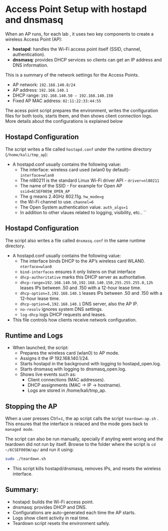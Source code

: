 # Access Point Setup with hostapd and dnsmasq

When an AP runs, for each lab , it uses two key components to create a wireless Access Point (AP):

- **hostapd**: handles the Wi-Fi access point itself (SSID, channel, authentication).
- **dnsmasq**: provides DHCP services so clients can get an IP address and DNS information.

This is a summary of the network settings for the Access Points.
- AP network: `192.168.140.0/24`
- AP address: `192.168.140.1`
- DHCP range: `192.168.140.50 – 192.168.140.150`
- Fixed AP MAC address: `02:11:22:33:44:55`

The acess point  script prepares the environment, writes the configuration files for both tools, starts them, and then shows client connection logs.
More details about the configurations is explained below


## Hostapd Configuration

The script writes a file called `hostapd.conf` under the runtime directory (`/home/kali/tmp_ap`):

- A hostapd.conf usually contains the following value:
  -  The interface: wireless card used (wlan0 by default)-  `interface=wlan0`
  - The nl80211 is the standard Linux Wi-Fi driver API - `driver=nl80211`
  - The name of the SSID - For example for Open AP `ssid=6CSEF005W_OPEN_AP`
  - The g means 2.4GHz 802.11g. `hw_mode=g`
  - the Wi-Fi channel to use. `channel=6`
  - The Open System authentication value. `auth_algs=1`
  - In addition to other vlaues related to logging, visibility, etc.. 
``
## Hostapd Configuration
The script also writes a file called `dnsmasq.conf` in the same runtime directory. 
- A hostapd.conf usually contains the following value:
  - The interface binds DHCP to the AP’s wireless card WLAN0. `nterface=wlan0`
  - `bind-interfaces` ensures it only listens on that interface
  - `dhcp-authoritative` marks this DHCP server as authoritative.
  - `dhcp-range=192.168.140.50,192.168.140.150,255.255.255.0,12h` leases IPs between .50 and .150 with a 12-hour lease time.
  - `dhcp-option=3,192.168.140.1` leases IPs between .50 and .150 with a 12-hour lease time.
  - `dhcp-option=6,192.168.140.1` DNS server, also the AP IP.
  - `no-resolv` ignores system DNS settings.
  - `log-dhcp` logs DHCP requests and leases.
- This file controls how clients receive network configuration.

## Runtime and Logs
- When launched, the script:
  - Prepares the wireless card (wlan0) to AP mode.
  - Assigns it the IP 192.168.140.1/24.
  - Starts hostapd in the background with logging to hostapd_open.log.
  - Starts dnsmasq with logging to dnsmasq_open.log.
  - Shows live events such as:
    - Client connections (MAC addresses).
    - DHCP assignments (MAC → IP → hostname).
    - Logs are stored in /home/kali/tmp_ap.

## Stopping the AP

When a user presses Ctrl+c, the ap script calls the script `teardown-ap.sh` . This ensures that the interface is relaced and the mode goes back to `managed mode`.

The script can also be run manually, specially if anyting went wrong and the teardown did not run by itself. 
Browse to the folder where the script is `cd ~/6CSEF005W/ap/` and run it using:

```bash
sudo ./teardown.sh
```
- This script kills hostapd/dnsmasq, removes IPs, and resets the wireless interface.

## Summary: 

- hostapd: builds the Wi-Fi access point.
- dnsmasq: provides DHCP and DNS.
- Configurations are auto-generated each time the AP starts.
- Logs show client activity in real time.
- Teardown script resets the environment safely.